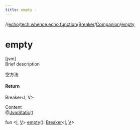 ```yaml
---
title: empty -
---
```

//[echo](../../../index.md)/[tech.whence.echo.function](../../index.md)/[Breaker](../index.md)/[Companion](index.md)/[empty](empty.md)



# empty  
[jvm]  
Brief description  


空方法



#### Return  


Breaker<I, V>

  
Content  
@[JvmStatic](https://kotlinlang.org/api/latest/jvm/stdlib/kotlin.jvm/-jvm-static/index.html)()  
  
fun <[I](empty.md), [V](empty.md)> [empty](empty.md)(): [Breaker](../index.md)<[I](empty.md), [V](empty.md)>  



